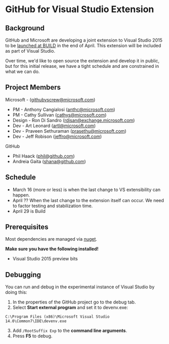 # GitHub for Visual Studio Extension

## Background

GitHub and Microsoft are developing a joint extension to Visual Studio 2015 to be [launched at BUILD](http://www.buildwindows.com/) in the end of April. This extension will be included as part of Visual Studio.

Over time, we'd like to open source the extension and develop it in public, but for this initial release, we have a tight schedule and are constrained in what we can do. 

## Project Members
Microsoft - (githubvscrew@microsoft.com)
* PM - Anthony Cangialosi (anthc@microsoft.com)
* PM - Cathy Sullivan (cathys@microsoft.com)
* Design - Ron Di Sandro (rdisan@exchange.microsoft.com)
* Dev - Art Leonard (artl@microsoft.com)
* Dev - Praveen Sethuraman (prasethu@microsoft.com)
* Dev - Jeff Robison (jeffro@microsoft.com)

GitHub
* Phil Haack (phil@github.com)
* Andreia Gaita (shana@github.com)

## Schedule

* March 16 (more or less) is when the last change to VS extensibility can happen.
* April ?? When the last change to the extension itself can occur. We need to factor testing and stabilization time.
* April 29 is Build

## Prerequisites

Most dependencies are managed via [nuget](http://nuget.org/).

__Make sure you have the following installed!__

* Visual Studio 2015 preview bits

## Debugging

You can run and debug in the experimental instance of Visual Studio by doing this:

1. In the properties of the GitHub project go to the debug tab.
2. Select **Start external program** and set it to devenv.exe:

`C:\Program Files (x86)\Microsoft Visual Studio 14.0\Common7\IDE\devenv.exe`

3. Add `/RootSuffix Exp` to the **command line arguments**.
4. Press **F5** to debug.

